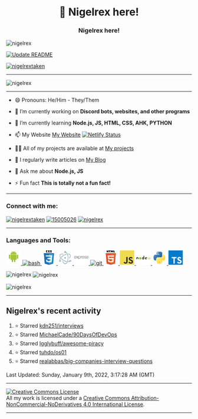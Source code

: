 <h1 align="center">👋 Nigelrex here!</h1>
<h3 align="center">Nigelrex here!</h3>

<p align="left"> <img src="https://komarev.com/ghpvc/?username=nigelrex&no-bg=trueb&label=Profile%20views&color=0e75b6&style=flat" alt="nigelrex" /> </p>

[![Update README](https://github.com/Nigelrex/Nigelrex/actions/workflows/update-readme.yml/badge.svg?event=workflow_run)](https://github.com/Nigelrex/Nigelrex/actions/workflows/update-readme.yml)
<p align="left"> <a href="https://twitter.com/nigelrextaken" target="blank"><img src="https://img.shields.io/twitter/follow/nigelrextaken?logo=twitter&style=for-the-badge&no-bg=true" alt="nigelrextaken" /></a> </p>

---

<p align="left"> <a><img src="https://github-profile-trophy.vercel.app/?username=nigelrex&no-bg=true&no-frame=true" alt="nigelrex" /></a> </p>

---

- 😄 Pronouns: He/Him - They/Them

- 🔭 I’m currently working on **Discord bots, websites, and other programs**

- 🌱 I’m currently learning **Node.js, JS, HTML, CSS, AHK, PYTHON**

- 📫 My Website [My Website](https://nigelrex.netlify.app) [![Netlify Status](https://api.netlify.com/api/v1/badges/5865f615-3f81-44e3-8355-fa9b755b9877/deploy-status)](https://nigelrex.netlify.com)

- 👨‍💻 All of my projects are available at [My projects](https://nigelrex.netlify.app/public/pages/products.html)

- 📝 I regularly write articles on [My Blog](https://nigelrex.netlify.app/public/pages/blog.html)

- 💬 Ask me about **Node.js, JS**

- ⚡ Fun fact **This is totally not a fun fact!**

---

<h3 align="left">Connect with me:</h3>
<p align="left">
<a href="https://twitter.com/nigelrextaken" target="blank"><img align="center" src="https://raw.githubusercontent.com/rahuldkjain/github-profile-readme-generator/master/src/images/icons/Social/twitter.svg" alt="nigelrextaken" height="30" width="40" /></a>
<a href="https://stackoverflow.com/users/15005026" target="blank"><img align="center" src="https://raw.githubusercontent.com/rahuldkjain/github-profile-readme-generator/master/src/images/icons/Social/stack-overflow.svg" alt="15005026" height="30" width="40" /></a>
<a href="https://www.youtube.com/c/nigelrex" target="blank"><img align="center" src="https://raw.githubusercontent.com/rahuldkjain/github-profile-readme-generator/master/src/images/icons/Social/youtube.svg" alt="nigelrex" height="30" width="40" /></a>
</p>

---

<h3 align="left">Languages and Tools:</h3>
<p align="left"> <a href="https://developer.android.com" target="_blank"> <img src="https://raw.githubusercontent.com/devicons/devicon/master/icons/android/android-original-wordmark.svg" alt="android" width="40" height="40"/> </a> <a href="https://www.gnu.org/software/bash/" target="_blank"> <img src="https://www.vectorlogo.zone/logos/gnu_bash/gnu_bash-icon.svg" alt="bash" width="40" height="40"/> </a> <a href="https://www.w3schools.com/css/" target="_blank"> <img src="https://raw.githubusercontent.com/devicons/devicon/master/icons/css3/css3-original-wordmark.svg" alt="css3" width="40" height="40"/> </a> <a href="https://www.electronjs.org" target="_blank"> <img src="https://raw.githubusercontent.com/devicons/devicon/master/icons/electron/electron-original.svg" alt="electron" width="40" height="40"/> </a> <a href="https://expressjs.com" target="_blank"> <img src="https://raw.githubusercontent.com/devicons/devicon/master/icons/express/express-original-wordmark.svg" alt="express" width="40" height="40"/> </a> <a href="https://git-scm.com/" target="_blank"> <img src="https://www.vectorlogo.zone/logos/git-scm/git-scm-icon.svg" alt="git" width="40" height="40"/> </a> <a href="https://www.w3.org/html/" target="_blank"> <img src="https://raw.githubusercontent.com/devicons/devicon/master/icons/html5/html5-original-wordmark.svg" alt="html5" width="40" height="40"/> </a> <a href="https://developer.mozilla.org/en-US/docs/Web/JavaScript" target="_blank"> <img src="https://raw.githubusercontent.com/devicons/devicon/master/icons/javascript/javascript-original.svg" alt="javascript" width="40" height="40"/> </a> <a href="https://nodejs.org" target="_blank"> <img src="https://raw.githubusercontent.com/devicons/devicon/master/icons/nodejs/nodejs-original-wordmark.svg" alt="nodejs" width="40" height="40"/> </a> <a href="https://www.python.org" target="_blank"> <img src="https://raw.githubusercontent.com/devicons/devicon/master/icons/python/python-original.svg" alt="python" width="40" height="40"/> </a> <a href="https://www.typescriptlang.org/" target="_blank"> <img src="https://raw.githubusercontent.com/devicons/devicon/master/icons/typescript/typescript-original.svg" alt="typescript" width="40" height="40"/> </a> </p>

<p><img align="left" src="https://github-readme-stats.vercel.app/api/top-langs?username=nigelrex&theme=onedark&no-frame=true&show_icons=true&locale=en&layout=compact" alt="nigelrex" /></p>

<p>&nbsp;<img align="center" src="https://github-readme-stats.vercel.app/api?username=nigelrex&theme=onedark&no-frame=true&show_icons=true&locale=en" alt="nigelrex" /></p>

<p><img align="center" src="https://github-readme-streak-stats.herokuapp.com/?user=nigelrex&theme=onedark&no-frame=true" alt="nigelrex" /></p>

---

<h2>Nigelrex's recent activity</h2>




<!--RECENT_ACTIVITY:start-->
1. ⭐ Starred [kdn251/interviews](https://github.com/kdn251/interviews)
2. ⭐ Starred [MichaelCade/90DaysOfDevOps](https://github.com/MichaelCade/90DaysOfDevOps)
3. ⭐ Starred [Igglybuff/awesome-piracy](https://github.com/Igglybuff/awesome-piracy)
4. ⭐ Starred [tuhdo/os01](https://github.com/tuhdo/os01)
5. ⭐ Starred [realabbas/big-companies-interview-questions](https://github.com/realabbas/big-companies-interview-questions)
<!--RECENT_ACTIVITY:end-->


<!--RECENT_ACTIVITY:last_update-->
Last Updated: Sunday, January 9th, 2022, 3:17:28 AM (GMT)
<!--RECENT_ACTIVITY:last_update_end-->




---


<a rel="license" href="http://creativecommons.org/licenses/by-nc-nd/4.0/"><img alt="Creative Commons License" style="border-width:0" src="https://i.creativecommons.org/l/by-nc-nd/4.0/88x31.png" /></a><br />All my work is licensed under a <a rel="license" href="http://creativecommons.org/licenses/by-nc-nd/4.0/">Creative Commons Attribution-NonCommercial-NoDerivatives 4.0 International License</a>.

---
